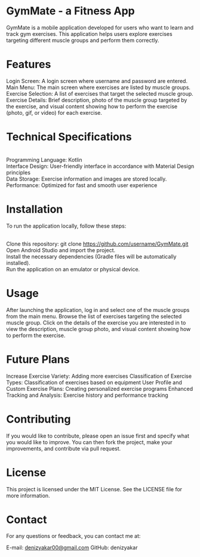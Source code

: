 # GymMate - a Fitness App

GymMate is a mobile application developed for users who want to learn and track gym exercises. This application helps users explore exercises targeting different muscle groups and perform them correctly.

# Features
Login Screen: A login screen where username and password are entered.
Main Menu: The main screen where exercises are listed by muscle groups.
Exercise Selection: A list of exercises that target the selected muscle group.
Exercise Details: Brief description, photo of the muscle group targeted by the exercise, and visual content showing how to perform the exercise (photo, gif, or video) for each exercise.

# Technical Specifications
<br /> Programming Language: Kotlin
<br /> Interface Design: User-friendly interface in accordance with Material Design principles
<br /> Data Storage: Exercise information and images are stored locally.
<br /> Performance: Optimized for fast and smooth user experience

# Installation
To run the application locally, follow these steps:

<br /> Clone this repository: git clone https://github.com/username/GymMate.git
<br /> Open Android Studio and import the project.
<br /> Install the necessary dependencies (Gradle files will be automatically installed).
<br /> Run the application on an emulator or physical device.

# Usage
After launching the application, log in and select one of the muscle groups from the main menu.
Browse the list of exercises targeting the selected muscle group.
Click on the details of the exercise you are interested in to view the description, muscle group photo, and visual content showing how to perform the exercise.

# Future Plans
Increase Exercise Variety: Adding more exercises
Classification of Exercise Types: Classification of exercises based on equipment
User Profile and Custom Exercise Plans: Creating personalized exercise programs
Enhanced Tracking and Analysis: Exercise history and performance tracking

# Contributing
If you would like to contribute, please open an issue first and specify what you would like to improve. You can then fork the project, make your improvements, and contribute via pull request.

# License
This project is licensed under the MIT License. See the LICENSE file for more information.

# Contact
For any questions or feedback, you can contact me at:

E-mail: denizyakar00@gmail.com
GitHub: denizyakar
